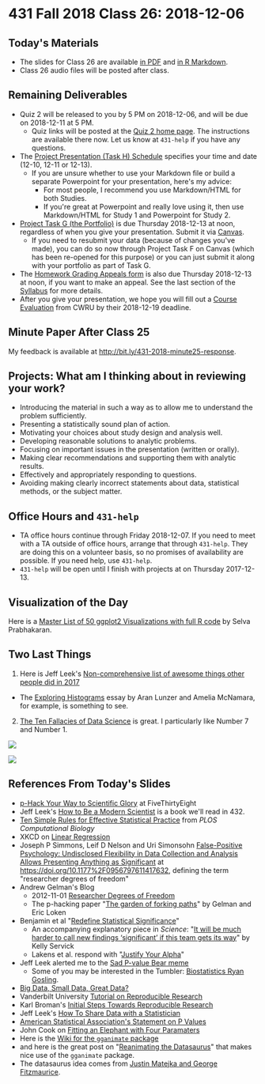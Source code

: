 # 431 Fall 2018 Class 26: 2018-12-06

## Today's Materials

- The slides for Class 26 are available [in PDF](https://github.com/THOMASELOVE/431-2018/blob/master/slides/class26/431_class-26-slides_2018.pdf) and [in R Markdown](https://github.com/THOMASELOVE/THOMASELOVE/431-2018/master/slides/class26/431_class-26-slides_2018.Rmd).
- Class 26 audio files will be posted after class.

## Remaining Deliverables

- Quiz 2 will be released to you by 5 PM on 2018-12-06, and will be due on 2018-12-11 at 5 PM. 
  - Quiz links will be posted at the [Quiz 2 home page](https://github.com/THOMASELOVE/431-2018/tree/master/quizzes/quiz02). The instructions are available there now. Let us know at `431-help` if you have any questions.
- The [Project Presentation (Task H) Schedule](http://bit.ly/431-2018-project-schedule) specifies your time and date (12-10, 12-11 or 12-13).
  - If you are unsure whether to use your Markdown file or build a separate Powerpoint for your presentation, here's my advice:
      - For most people, I recommend you use Markdown/HTML for both Studies.
      - If you're great at Powerpoint and really love using it, then use Markdown/HTML for Study 1 and Powerpoint for Study 2.
- [Project Task G (the Portfolio)](https://thomaselove.github.io/431-2018-project/taskG.html) is due Thursday 2018-12-13 at noon, regardless of when you give your presentation. Submit it via [Canvas](https://canvas.case.edu/).
  - If you need to resubmit your data (because of changes you've made), you can do so now through Project Task F on Canvas (which has been re-opened for this purpose) or you can just submit it along with your portfolio as part of Task G.
- The [Homework Grading Appeals form](https://goo.gl/forms/G4ZZ1Fge1ZkQVKzy2) is also due Thursday 2018-12-13 at noon, if you want to make an appeal. See the last section of the [Syllabus](https://thomaselove.github.io/2018-431-syllabus/) for more details.
- After you give your presentation, we hope you will fill out a [Course Evaluation](https://webapps.case.edu/courseevals/) from CWRU by their 2018-12-19 deadline.

## Minute Paper After Class 25

My feedback is available at http://bit.ly/431-2018-minute25-response.

## Projects: What am I thinking about in reviewing your work?

- Introducing the material in such a way as to allow me to understand the problem sufficiently.
- Presenting a statistically sound plan of action.
- Motivating your choices about study design and analysis well.
- Developing reasonable solutions to analytic problems.
- Focusing on important issues in the presentation (written or orally).
- Making clear recommendations and supporting them with analytic results.
- Effectively and appropriately responding to questions.
- Avoiding making clearly incorrect statements about data, statistical methods, or the subject matter.

## Office Hours and `431-help`

- TA office hours continue through Friday 2018-12-07. If you need to meet with a TA outside of office hours, arrange that through `431-help`. They are doing this on a volunteer basis, so no promises of availability are possible. If you need help, use `431-help`.
- `431-help` will be open until I finish with projects at on Thursday 2017-12-13. 

## Visualization of the Day

Here is a [Master List of 50 ggplot2 Visualizations with full R code](http://r-statistics.co/Top50-Ggplot2-Visualizations-MasterList-R-Code.html) by Selva Prabhakaran.

## Two Last Things

1. Here is Jeff Leek's [Non-comprehensive list of awesome things other people did in 2017](https://simplystatistics.org/2017/12/20/a-non-comprehensive-list-of-awesome-things-other-people-did-in-2017/)
  - The [Exploring Histograms](http://tinlizzie.org/histograms/) essay by Aran Lunzer and Amelia McNamara, for example, is something to see.

2. [The Ten Fallacies of Data Science](https://towardsdatascience.com/the-ten-fallacies-of-data-science-9b2af78a1862) is great. I particularly like Number 7 and Number 1.

![](https://github.com/THOMASELOVE/431-2018/blob/master/slides/class26/reproducible.png)

![](https://github.com/THOMASELOVE/431-2018/blob/master/slides/class26/data-exists.png)

## References From Today's Slides

- [p-Hack Your Way to Scientific Glory](https://fivethirtyeight.com/features/science-isnt-broken/#part1) at FiveThirtyEight
- Jeff Leek's [How to Be a Modern Scientist](https://leanpub.com/modernscientist) is a book we'll read in 432.
- [Ten Simple Rules for Effective Statistical Practice](https://journals.plos.org/ploscompbiol/article?id=10.1371/journal.pcbi.1004961) from *PLOS Computational Biology*
- XKCD on [Linear Regression](https://xkcd.com/1725/)
- Joseph P Simmons, Leif D Nelson and Uri Simonsohn [False-Positive Psychology: Undisclosed Flexibility in Data Collection and Analysis Allows Presenting Anything as Significant](https://journals.sagepub.com/doi/abs/10.1177/0956797611417632) at https://doi.org/10.1177%2F0956797611417632, defining the term "researcher degrees of freedom"
- Andrew Gelman's Blog
  - 2012-11-01 [Researcher Degrees of Freedom](https://andrewgelman.com/2012/11/01/researcher-degrees-of-freedom/)
  - The p-hacking paper "[The garden of forking paths](http://www.stat.columbia.edu/~gelman/research/unpublished/p_hacking.pdf)" by Gelman and Eric Loken
- Benjamin et al "[Redefine Statistical Significance](https://psyarxiv.com/mky9j/)"
  - An accompanying explanatory piece in *Science*: "[It will be much harder to call new findings ‘significant’ if this team gets its way](http://www.sciencemag.org/news/2017/07/it-will-be-much-harder-call-new-findings-significant-if-team-gets-its-way)" by Kelly Servick
  - Lakens et al. respond with "[Justify Your Alpha](https://psyarxiv.com/9s3y6)"
- Jeff Leek alerted me to the [Sad P-value Bear meme](https://simplystatistics.org/2013/08/26/statistics-meme-sad-p-value-bear/)
  - Some of you may be interested in the Tumbler: [Biostatistics Ryan Gosling](http://biostatisticsryangoslingreturns.tumblr.com/).
- [Big Data, Small Data, Great Data?](https://www.shutterstock.com/image-illustration/lets-shrink-big-data-into-small-221282206)
- Vanderbilt University [Tutorial on Reproducible Research](http://biostat.mc.vanderbilt.edu/wiki/pub/Main/ReproducibleResearchTutorial/HarrellScottTutorial-useR2012.pdf)
- Karl Broman's [Initial Steps Towards Reproducible Research](http://kbroman.org/steps2rr/)
- Jeff Leek's [How To Share Data with a Statistician](https://github.com/jtleek/datasharing)
- [American Statistical Association's Statement on P Values](https://amstat.tandfonline.com/doi/abs/10.1080/00031305.2016.1154108)
- John Cook on [Fitting an Elephant with Four Paramaters](https://www.johndcook.com/blog/2011/06/21/how-to-fit-an-elephant/)
- Here is the [Wiki for the `gganimate` package](https://github.com/thomasp85/gganimate/wiki)
- and here is the great post on "[Reanimating the Datasaurus](https://r-mageddon.netlify.com/post/reanimating-the-datasaurus/)" that makes nice use of the `gganimate` package. 
- The datasaurus idea comes from [Justin Matejka and George Fitzmaurice](https://www.autodeskresearch.com/publications/samestats).
